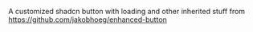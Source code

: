 A customized shadcn button with loading and other inherited stuff from https://github.com/jakobhoeg/enhanced-button
